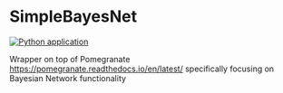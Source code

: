 # SimpleBayesNet

[![Python application](https://github.com/axiom9/SimpleBayesNet/actions/workflows/python-app.yml/badge.svg)](https://github.com/axiom9/SimpleBayesNet/actions/workflows/python-app.yml)

Wrapper on top of Pomegranate https://pomegranate.readthedocs.io/en/latest/ specifically focusing on Bayesian Network functionality
